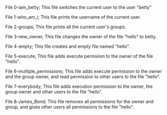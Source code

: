 File 0-iam_betty;
     This file switches the current user to the user "betty"

File 1-who_am_i;
     This file prints the username of the current user.

File 2-groups;
     This file prints all the current user's groups.

File 3-new_owner;
     This file changes the owner of the file "hello" to betty.

File 4-empty;
     This file creates and empty file named "hello".

File 5-execute;
     This file adds execute permsiion to the owner of the file "hello".

File 6-multiple_permissions;
     This file adds execute permission to the owner and the group owner, and read permission to other users to the file "hello".

File 7-everybody;
     This file adds execution permission to the owner, the group owner and other users to the file "hello".

File 8-James_Bond;
     This file removes all permissions for the owner and group, and gives other users all permissions to the file "hello".

